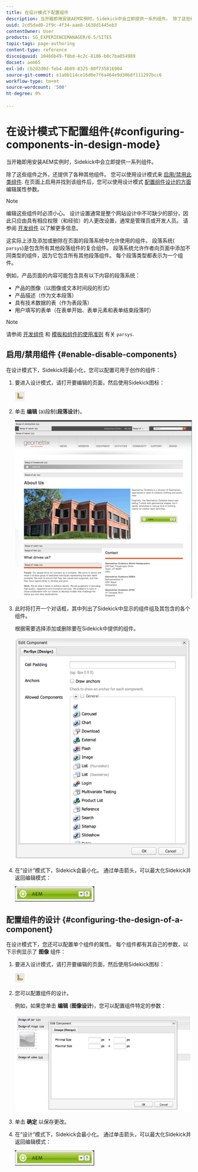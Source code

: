 ```yaml
---
title: 在设计模式下配置组件
description: 当开箱即用安装AEM实例时，Sidekick中会立即提供一系列组件。 除了这些组件之外，还提供了各种其他组件。 您可以使用设计模式启用/禁用此类组件。
uuid: 2cd5dad0-2f9c-4f34-aae8-1638d1445eb3
contentOwner: User
products: SG_EXPERIENCEMANAGER/6.5/SITES
topic-tags: page-authoring
content-type: reference
discoiquuid: 10466b49-f8bd-4c2c-8106-b0c7ba054989
docset: aem65
exl-id: cb2d2d0d-feb4-4b89-8325-80f735816904
source-git-commit: e1a0b114ce16d0e7f6a464e9d30b8f111297bcc6
workflow-type: tm+mt
source-wordcount: '500'
ht-degree: 0%

---
```


# 在设计模式下配置组件{#configuring-components-in-design-mode}

当开箱即用安装AEM实例时，Sidekick中会立即提供一系列组件。

除了这些组件之外，还提供了各种其他组件。 您可以使用设计模式来 [启用/禁用此类组件](#enabledisablecomponentsusingdesignmode). 在页面上启用并找到该组件后，您可以使用设计模式 [配置组件设计的方面](#configuringcomponentsusingdesignmode) 编辑属性参数。

>[!NOTE]
>
>编辑这些组件时必须小心。 设计设置通常是整个网站设计中不可缺少的部分，因此只应由具有相应权限（和经验）的人更改设置，通常是管理员或开发人员。 请参阅 [开发组件](/help/sites-developing/components.md) 以了解更多信息。

这实际上涉及添加或删除在页面的段落系统中允许使用的组件。 段落系统( `parsys`)是包含所有其他段落组件的复合组件。 段落系统允许作者向页面中添加不同类型的组件，因为它包含所有其他段落组件。 每个段落类型都表示为一个组件。

例如，产品页面的内容可能包含具有以下内容的段落系统：

* 产品的图像（以图像或文本时间段的形式）
* 产品描述（作为文本段落）
* 具有技术数据的表（作为表段落）
* 用户填写的表单（在表单开始、表单元素和表单结束段落时）

>[!NOTE]
>
>请参阅 [开发组件](/help/sites-developing/components.md#paragraphsystem) 和 [模板和组件的使用准则](/help/sites-developing/dev-guidelines-bestpractices.md#guidelines-for-using-templates-and-components) 有关 `parsys`.

## 启用/禁用组件 {#enable-disable-components}

在设计模式下，Sidekick将最小化，您可以配置可用于创作的组件：

1. 要进入设计模式，请打开要编辑的页面，然后使用Sidekick图标：

   ![](do-not-localize/chlimage_1.png)

1. 单击 **编辑** (a)段制(**段落设计**)。

   ![screen_shot_2012-02-08at102726am](assets/screen_shot_2012-02-08at102726am.png)

1. 此时将打开一个对话框，其中列出了Sidekick中显示的组件组及其包含的各个组件。

   根据需要选择添加或删除要在Sidekick中提供的组件。

   ![screen_shot_2012-02-08at103407am](assets/screen_shot_2012-02-08at103407am.png)

1. 在“设计”模式下，Sidekick会最小化。 通过单击箭头，可以最大化Sidekick并返回编辑模式：

   ![](do-not-localize/sidekick-collapsed.png)

## 配置组件的设计 {#configuring-the-design-of-a-component}

在设计模式下，您还可以配置单个组件的属性。 每个组件都有其自己的参数，以下示例显示了 **图像** 组件：

1. 要进入设计模式，请打开要编辑的页面，然后使用Sidekick图标：

   ![](do-not-localize/chlimage_1-1.png)

1. 您可以配置组件的设计。

   例如，如果您单击 **编辑** (**图像设计**)，您可以配置组件特定的参数：

   ![chlimage_1-5](assets/chlimage_1-5.png)

1. 单击 **确定** 以保存更改。

1. 在“设计”模式下，Sidekick会最小化。 通过单击箭头，可以最大化Sidekick并返回编辑模式：

   ![](do-not-localize/sidekick-collapsed-1.png)
